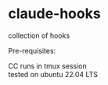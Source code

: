 # claude-hooks
collection of hooks


Pre-requisites: 

CC runs in tmux session  
tested on ubuntu 22.04 LTS  
